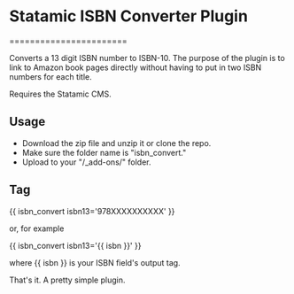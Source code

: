 # Statamic ISBN Converter Plugin
=======================

Converts a 13 digit ISBN number to ISBN-10. The purpose of the plugin is to link to Amazon book pages directly without having to put in two ISBN numbers for each title.

Requires the Statamic CMS.

## Usage

* Download the zip file and unzip it or clone the repo.
* Make sure the folder name is "isbn_convert."
* Upload to your "/_add-ons/" folder.



## Tag

{{ isbn_convert isbn13='978XXXXXXXXXX' }}

or, for example

{{ isbn_convert isbn13='{{ isbn }}' }}

where {{ isbn }} is your ISBN field's output tag.

That's it. A pretty simple plugin.
